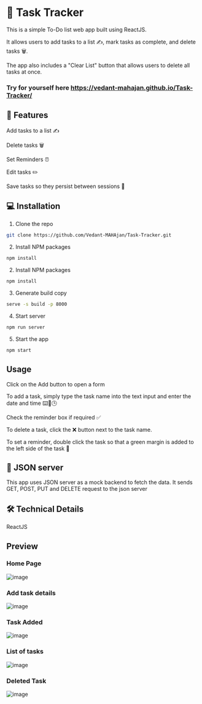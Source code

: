 # 📝 Task Tracker

This is a simple To-Do list web app built using ReactJS. 

It allows users to add tasks to a list ✍️, mark tasks as complete, and delete tasks 🗑️. 

The app also includes a "Clear List" button that allows users to delete all tasks at once.

### Try for yourself here https://vedant-mahajan.github.io/Task-Tracker/

## 🚀 Features
Add tasks to a list ✍️

Delete tasks 🗑️

Set Reminders ⏰

Edit tasks ✏️

Save tasks so they persist between sessions 💾

## 💻 Installation

1. Clone the repo

```sh
git clone https://github.com/Vedant-MAHAjan/Task-Tracker.git
```

2. Install NPM packages

```sh
npm install
```

2. Install NPM packages

```sh
npm install
```

3. Generate build copy

```sh
serve -s build -p 8000
```

4. Start server

```sh
npm run server
```

5. Start the app 

```sh
npm start
```

## Usage

Click on the Add button to open a form

To add a task, simply type the task name into the text input and enter the date and time ⌨️📅🕒

Check the reminder box if required ✅

To delete a task, click the ❌ button next to the task name.

To set a reminder, double click the task so that a green margin is added to the left side of the task 📌


## 💾 JSON server
This app uses JSON server as a mock backend to fetch the data. It sends GET, POST, PUT and DELETE request to the json server


## 🛠️ Technical Details

ReactJS

## Preview

### Home Page
![image](https://user-images.githubusercontent.com/88843623/231828659-f5863f12-44e6-4e71-838a-d7f197ef9b71.png)

### Add task details
![image](https://user-images.githubusercontent.com/88843623/231828834-34bcb846-6a74-4aef-b6f1-2b29447f4f45.png)

### Task Added
![image](https://user-images.githubusercontent.com/88843623/231828940-677ffb07-bc78-4bcf-80a8-b46071e9168d.png)

### List of tasks
![image](https://user-images.githubusercontent.com/88843623/231829315-02e10ede-f7cf-4c29-92e9-6da21d175734.png)

### Deleted Task
![image](https://user-images.githubusercontent.com/88843623/231830067-98ee4374-7d46-40f1-81e1-59593f8ea628.png)


